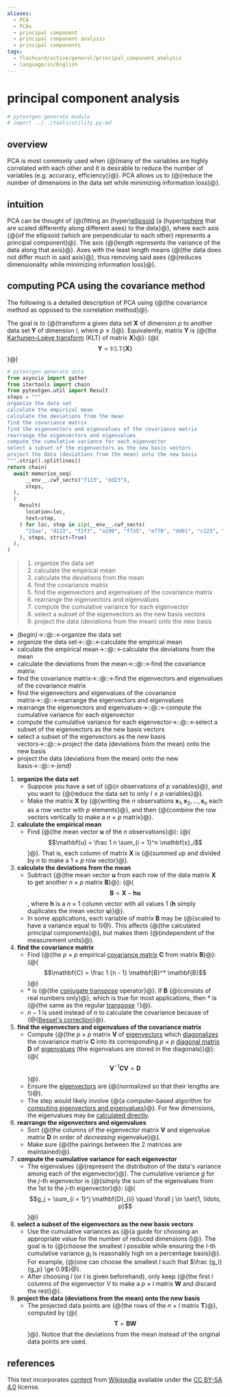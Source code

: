 ```yaml
---
aliases:
  - PCA
  - PCAs
  - principal component
  - principal component analysis
  - principal components
tags:
  - flashcard/active/general/principal_component_analysis
  - language/in/English
---
```


# principal component analysis

```Python
# pytextgen generate module
# import ../../tools/utility.py.md
```

## overview

PCA is most commonly used when {@{many of the variables are highly correlated with each other and it is desirable to reduce the number of variables (e.g. accuracy, efficiency)}@}. PCA allows us to {@{reduce the number of dimensions in the data set while minimizing information loss}@}. <!--SR:!2025-06-06,274,330!2025-05-14,256,330-->

## intuition

PCA can be thought of {@{fitting an (hyper)[ellipsoid](ellipsoid.md) (a (hyper)[sphere](sphere.md) that are scaled differently along different axes) to the data}@}, where each axis {@{of the ellipsoid (which are perpendicular to each other) represents a principal component}@}. The axis {@{length represents the variance of the data along that axis}@}. Axes with the least length means {@{the data does not differ much in said axis}@}, thus removing said axes {@{reduces dimensionality while minimizing information loss}@}. <!--SR:!2025-01-23,164,310!2025-10-07,346,290!2024-12-12,120,290!2025-04-13,230,330!2025-01-31,170,310-->

## computing PCA using the covariance method

The following is a detailed description of PCA using {@{the covariance method as opposed to the correlation method}@}. <!--SR:!2025-01-11,152,310-->

The goal is to {@{transform a given data set __X__ of dimension _p_ to another data set __Y__ of dimension _l_, where $p \ge l$}@}. Equivalently, matrix __Y__ is {@{the [Karhunen–Loève transform](Kosambi–Karhunen–Loève%20theorem.md) (KLT) of matrix __X__}@}: {@{$$\mathbf{Y} = \mathbb{KLT}\{\mathbf{X}\}$$}@} <!--SR:!2024-12-24,130,290!2025-06-29,293,330!2025-05-29,267,330-->

```Python
# pytextgen generate data
from asyncio import gather
from itertools import chain
from pytextgen.util import Result
steps = """
organize the data set
calculate the empirical mean
calculate the deviations from the mean
find the covariance matrix
find the eigenvectors and eigenvalues of the covariance matrix
rearrange the eigenvectors and eigenvalues
compute the cumulative variance for each eigenvector
select a subset of the eigenvectors as the new basis vectors
project the data (deviations from the mean) onto the new basis
""".strip().splitlines()
return chain(
  await memorize_seq(
      __env__.cwf_sects("f123", "dd23"),
      steps,
  ),
  (
    Result(
      location=loc,
      text=step,
    ) for loc, step in zip(__env__.cwf_sects(
      "23aa", "d123", "f2f3", "a290", "f735", "ef78", "dd01", "c123", "f098",
    ), steps, strict=True)
  ),
)
```

<!--pytextgen generate section="f123"--><!-- The following content is generated at 2024-11-12T13:56:48.800677+08:00. Any edits will be overridden! -->

> 1. organize the data set
> 2. calculate the empirical mean
> 3. calculate the deviations from the mean
> 4. find the covariance matrix
> 5. find the eigenvectors and eigenvalues of the covariance matrix
> 6. rearrange the eigenvectors and eigenvalues
> 7. compute the cumulative variance for each eigenvector
> 8. select a subset of the eigenvectors as the new basis vectors
> 9. project the data (deviations from the mean) onto the new basis

<!--/pytextgen-->

<!--pytextgen generate section="dd23"--><!-- The following content is generated at 2024-11-12T13:56:48.838480+08:00. Any edits will be overridden! -->

- _(begin)_→::@::←organize the data set <!--SR:!2025-10-12,330,290!2025-01-30,171,310-->
- organize the data set→::@::←calculate the empirical mean <!--SR:!2024-12-19,127,290!2024-12-13,123,290-->
- calculate the empirical mean→::@::←calculate the deviations from the mean <!--SR:!2025-07-25,312,330!2026-01-19,433,310-->
- calculate the deviations from the mean→::@::←find the covariance matrix <!--SR:!2025-02-03,176,310!2026-05-28,534,310-->
- find the covariance matrix→::@::←find the eigenvectors and eigenvalues of the covariance matrix <!--SR:!2025-10-05,316,290!2026-05-17,533,330-->
- find the eigenvectors and eigenvalues of the covariance matrix→::@::←rearrange the eigenvectors and eigenvalues <!--SR:!2025-03-08,186,270!2025-04-08,199,290-->
- rearrange the eigenvectors and eigenvalues→::@::←compute the cumulative variance for each eigenvector <!--SR:!2025-02-19,184,310!2025-01-20,147,290-->
- compute the cumulative variance for each eigenvector→::@::←select a subset of the eigenvectors as the new basis vectors <!--SR:!2025-04-13,218,290!2025-03-01,168,270-->
- select a subset of the eigenvectors as the new basis vectors→::@::←project the data (deviations from the mean) onto the new basis <!--SR:!2025-05-27,221,270!2025-01-13,158,310-->
- project the data (deviations from the mean) onto the new basis→::@::←_(end)_ <!--SR:!2025-01-31,172,310!2025-01-21,166,310-->

<!--/pytextgen-->

1. __<!--pytextgen generate section="23aa"--><!-- The following content is generated at 2024-06-11T22:43:08.251405+08:00. Any edits will be overridden! -->organize the data set<!--/pytextgen-->__
    - Suppose you have a set of {@{_n_ observations of _p_ variables}@}, and you want to {@{reduce the data set to only $l \le p$ variables}@}.
    - Make the matrix __X__ by {@{writing the _n_ observations $\mathbf{x}_1, \mathbf{x}_2, \ldots, \mathbf{x}_n$ each as a row vector with _p_ elements}@}, and then {@{combine the row vectors vertically to make a _n_ × _p_ matrix}@}.
2. __<!--pytextgen generate section="d123"--><!-- The following content is generated at 2024-06-11T22:43:08.494067+08:00. Any edits will be overridden! -->calculate the empirical mean<!--/pytextgen-->__
    - Find {@{the mean vector __u__ of the _n_ observations}@}: {@{$$\mathbf{u} = \frac 1 n \sum_{i = 1}^n \mathbf{x}_i$$}@}. That is, each column of matrix __X__ is {@{summed up and divided by _n_ to make a 1 × _p_ row vector}@}.
3. __<!--pytextgen generate section="f2f3"--><!-- The following content is generated at 2024-06-11T22:43:08.364782+08:00. Any edits will be overridden! -->calculate the deviations from the mean<!--/pytextgen-->__
    - Subtract {@{the mean vector __u__ from each row of the data matrix __X__ to get another _n_ × _p_ matrix __B__}@}: {@{$$\mathbf{B} = \mathbf{X} - \mathbf{h} \mathbf{u}$$, where $\mathbf{h}$ is a _n_ × 1 column vector with all values 1 ($\mathbf{h}$ simply duplicates the mean vector __u__)}@}.
    - In some applications, each variable of matrix __B__ may be {@{scaled to have a variance equal to 1}@}. This affects {@{the calculated principal components}@}, but makes them {@{independent of the measurement units}@}.
4. __<!--pytextgen generate section="a290"--><!-- The following content is generated at 2024-06-11T22:43:08.535766+08:00. Any edits will be overridden! -->find the covariance matrix<!--/pytextgen-->__
    - Find {@{the _p_ × _p_ empirical [covariance matrix](covariance%20matrix.md) __C__ from matrix __B__}@}: {@{$$\mathbf{C} = \frac 1 {n - 1} \mathbf{B}^* \mathbf{B}$$}@}
    - $*$ is {@{the [conjugate transpose](conjugate%20transpose.md) operator}@}. If __B__ {@{consists of real numbers only}@}, which is true for most applications, then $*$ is {@{the same as the regular [transpose](transpose.md) $\intercal$}@}.
    - $n - 1$ is used instead of _n_ to calculate the covariance because of {@{[Bessel's correction](Bessel's%20correction.md)}@}.
5. __<!--pytextgen generate section="f735"--><!-- The following content is generated at 2024-06-11T22:43:08.179112+08:00. Any edits will be overridden! -->find the eigenvectors and eigenvalues of the covariance matrix<!--/pytextgen-->__
    - Compute {@{the _p_ × _p_ matrix __V__ of [eigenvectors](eigenvalues%20and%20eigenvectors.md) which [diagonalizes](diagonalizable%20matrix.md) the covariance matrix __C__ into its corresponding _p_ × _p_ [diagonal matrix](diagonal%20matrix.md) __D__ of [eigenvalues](eigenvalues%20and%20eigenvectors.md) (the eigenvalues are stored in the diagonals)}@}: {@{$$\mathbf{V}^{-1} \mathbf{C} \mathbf{V} = \mathbf{D}$$}@}.
    - Ensure the [eigenvectors](eigenvalues%20and%20eigenvectors.md) are {@{normalized so that their lengths are 1}@}.
    - The step would likely involve {@{a computer-based algorithm for [computing eigenvectors and eigenvalues](eigendecomposition%20of%20a%20matrix.md)}@}. For few dimensions, the eigenvalues may be [calculated directly](eigenvalues%20and%20eigenvectors.md#classical%20method).
6. __<!--pytextgen generate section="ef78"--><!-- The following content is generated at 2024-06-11T22:43:08.554349+08:00. Any edits will be overridden! -->rearrange the eigenvectors and eigenvalues<!--/pytextgen-->__
    - Sort {@{the columns of the eigenvector matrix __V__ and eigenvalue matrix __D__ in order of _decreasing_ eigenvalue}@}.
    - Make sure {@{the pairings between the 2 matrices are maintained}@}.
7. __<!--pytextgen generate section="dd01"--><!-- The following content is generated at 2024-06-11T22:43:08.410586+08:00. Any edits will be overridden! -->compute the cumulative variance for each eigenvector<!--/pytextgen-->__
    - The eigenvalues {@{represent the distribution of the data's variance among each of the eigenvector}@}. The cumulative variance _g_ for the _j_-th eigenvector is {@{simply the sum of the eigenvalues from the 1st to the _j_-th eigenvector}@}: {@{$$g_j = \sum_{i = 1}^j \mathbf{D}_{ii} \quad \forall j \in \set{1, \ldots, p}$$}@}
8. __<!--pytextgen generate section="c123"--><!-- The following content is generated at 2024-06-25T17:37:48.434481+08:00. Any edits will be overridden! -->select a subset of the eigenvectors as the new basis vectors<!--/pytextgen-->__
    - Use the cumulative variances as {@{a guide for choosing an appropriate value for the number of reduced dimensions _l_}@}. The goal is to {@{choose the smallest _l_ possible while ensuring the _l_-th cumulative variance _g<sub>l</sub>_ is reasonably high on a percentage basis}@}. For example, {@{one can choose the smallest _l_ such that $\frac {g_l} {g_p} \ge 0.9$}@}.
    - After choosing _l_ (or _l_ is given beforehand), only keep {@{the first _l_ columns of the eigenvector _V_ to make a _p_ × _l_ matrix __W__ and discard the rest}@}.
9. __<!--pytextgen generate section="f098"--><!-- The following content is generated at 2024-11-12T13:56:48.778590+08:00. Any edits will be overridden! -->project the data (deviations from the mean) onto the new basis<!--/pytextgen-->__
    - The projected data points are {@{the rows of the _n_ × _l_ matrix __T__}@}, computed by {@{$$\mathbf{T} = \mathbf{B} \mathbf{W}$$}@}. Notice that the deviations from the mean instead of the original data points are used. <!--SR:!2025-04-06,227,330!2025-03-16,209,330!2025-05-03,247,330!2024-12-14,133,290!2025-05-31,252,290!2025-04-06,207,310!2025-03-01,182,310!2025-09-21,333,290!2025-02-15,176,290!2025-07-28,293,290!2025-04-21,219,310!2025-01-10,146,290!2025-03-13,179,270!2024-12-29,50,270!2025-01-07,138,290!2025-02-26,190,310!2025-01-21,164,310!2025-03-11,204,330!2025-08-14,285,290!2025-08-29,265,250!2025-12-07,401,310!2025-06-04,223,270!2025-06-08,274,330!2025-01-03,151,310!2025-05-11,206,270!2026-05-02,511,310!2024-12-17,136,290!2025-08-02,309,310!2024-12-15,136,310!2026-04-05,490,310!2025-02-02,141,250!2025-03-10,174,270!2025-05-11,206,270-->

## references

This text incorporates [content](https://en.wikipedia.org/wiki/principal_component_analysis) from [Wikipedia](Wikipedia.md) available under the [CC BY-SA 4.0](https://creativecommons.org/licenses/by-sa/4.0/) license.

